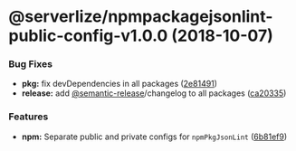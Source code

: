 # @serverlize/npmpackagejsonlint-public-config-v1.0.0 (2018-10-07)


### Bug Fixes

* **pkg:** fix devDependencies in all packages ([2e81491](https://github.com/serverlize/dotfiles/commit/2e81491))
* **release:** add [@semantic-release](https://github.com/semantic-release)/changelog to all packages ([ca20335](https://github.com/serverlize/dotfiles/commit/ca20335))


### Features

* **npm:** Separate public and private configs for `npmPkgJsonLint` ([6b81ef9](https://github.com/serverlize/dotfiles/commit/6b81ef9))

